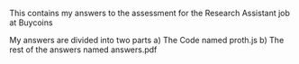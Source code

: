This contains my answers to the assessment for the Research Assistant job at Buycoins

My answers are divided into two parts
a) The Code named proth.js
b) The rest of the answers named answers.pdf

